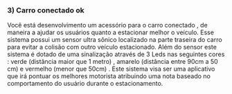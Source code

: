 ### 3) Carro conectado ok

Você está desenvolvimento um acessório para o carro conectado , de maneira a ajudar os usuários quanto a estacionar melhor o veículo. Esse sistema possui um sensor ultra sônico localizado na parte traseira do carro para evitar a colisão com outro veículo estacionado. Além do sensor este sistema é dotado de uma sinalização através de 3 Leds nas seguintes cores : verde (distância maior que 1 metro) , amarelo (distância entre 90cm a 50 cm) e vermelho (menor que 50cm) . Este sistema visa ser uma aplicativo que irá pontuar os melhores motorista atribuindo uma nota baseado no comportamento do usuário durante o estacionamento. 
